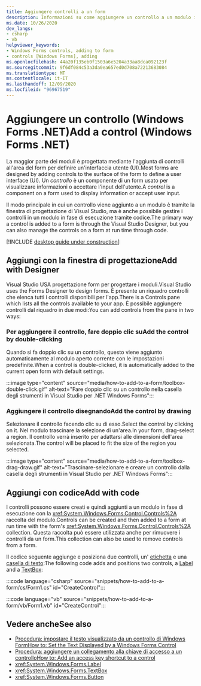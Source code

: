 ```yaml
---
title: Aggiungere controlli a un form
description: Informazioni su come aggiungere un controllo a un modulo in Windows Forms per .NET
ms.date: 10/26/2020
dev_langs:
- csharp
- vb
helpviewer_keywords:
- Windows Forms controls, adding to form
- controls [Windows Forms], adding
ms.openlocfilehash: 44a20f135eb0f1503a6e5204a33aa8dca092123f
ms.sourcegitcommit: 9f6df084c53a3da0ea657ed0d708a72213683084
ms.translationtype: MT
ms.contentlocale: it-IT
ms.lasthandoff: 12/09/2020
ms.locfileid: "96967519"
---
```

# <a name="add-a-control-windows-forms-net"></a><span data-ttu-id="e5ce6-103">Aggiungere un controllo (Windows Forms .NET)</span><span class="sxs-lookup"><span data-stu-id="e5ce6-103">Add a control (Windows Forms .NET)</span></span>

<span data-ttu-id="e5ce6-104">La maggior parte dei moduli è progettata mediante l'aggiunta di controlli all'area del form per definire un'interfaccia utente (UI).</span><span class="sxs-lookup"><span data-stu-id="e5ce6-104">Most forms are designed by adding controls to the surface of the form to define a user interface (UI).</span></span> <span data-ttu-id="e5ce6-105">Un *controllo* è un componente di un form usato per visualizzare informazioni o accettare l'input dell'utente.</span><span class="sxs-lookup"><span data-stu-id="e5ce6-105">A *control* is a component on a form used to display information or accept user input.</span></span><!-- TODO For more information about controls, see [Forms overview](..\forms\overview.md). -->

<span data-ttu-id="e5ce6-106">Il modo principale in cui un controllo viene aggiunto a un modulo è tramite la finestra di progettazione di Visual Studio, ma è anche possibile gestire i controlli in un modulo in fase di esecuzione tramite codice.</span><span class="sxs-lookup"><span data-stu-id="e5ce6-106">The primary way a control is added to a form is through the Visual Studio Designer, but you can also manage the controls on a form at run time through code.</span></span>

[!INCLUDE [desktop guide under construction](../../includes/desktop-guide-preview-note.md)]

## <a name="add-with-designer"></a><span data-ttu-id="e5ce6-107">Aggiungi con la finestra di progettazione</span><span class="sxs-lookup"><span data-stu-id="e5ce6-107">Add with Designer</span></span>

<span data-ttu-id="e5ce6-108">Visual Studio USA progettazione form per progettare i moduli.</span><span class="sxs-lookup"><span data-stu-id="e5ce6-108">Visual Studio uses the Forms Designer to design forms.</span></span> <span data-ttu-id="e5ce6-109">È presente un riquadro controlli che elenca tutti i controlli disponibili per l'app.</span><span class="sxs-lookup"><span data-stu-id="e5ce6-109">There is a Controls pane which lists all the controls available to your app.</span></span> <span data-ttu-id="e5ce6-110">È possibile aggiungere controlli dal riquadro in due modi:</span><span class="sxs-lookup"><span data-stu-id="e5ce6-110">You can add controls from the pane in two ways:</span></span>

### <a name="add-the-control-by-double-clicking"></a><span data-ttu-id="e5ce6-111">Per aggiungere il controllo, fare doppio clic su</span><span class="sxs-lookup"><span data-stu-id="e5ce6-111">Add the control by double-clicking</span></span>

<span data-ttu-id="e5ce6-112">Quando si fa doppio clic su un controllo, questo viene aggiunto automaticamente al modulo aperto corrente con le impostazioni predefinite.</span><span class="sxs-lookup"><span data-stu-id="e5ce6-112">When a control is double-clicked, it is automatically added to the current open form with default settings.</span></span>

:::image type="content" source="media/how-to-add-to-a-form/toolbox-double-click.gif" alt-text="Fare doppio clic su un controllo nella casella degli strumenti in Visual Studio per .NET Windows Forms":::

### <a name="add-the-control-by-drawing"></a><span data-ttu-id="e5ce6-114">Aggiungere il controllo disegnando</span><span class="sxs-lookup"><span data-stu-id="e5ce6-114">Add the control by drawing</span></span>

<span data-ttu-id="e5ce6-115">Selezionare il controllo facendo clic su di esso.</span><span class="sxs-lookup"><span data-stu-id="e5ce6-115">Select the control by clicking on it.</span></span> <span data-ttu-id="e5ce6-116">Nel modulo trascinare la selezione di un'area.</span><span class="sxs-lookup"><span data-stu-id="e5ce6-116">In your form, drag-select a region.</span></span> <span data-ttu-id="e5ce6-117">Il controllo verrà inserito per adattarsi alle dimensioni dell'area selezionata.</span><span class="sxs-lookup"><span data-stu-id="e5ce6-117">The control will be placed to fit the size of the region you selected.</span></span>

:::image type="content" source="media/how-to-add-to-a-form/toolbox-drag-draw.gif" alt-text="Trascinare-selezionare e creare un controllo dalla casella degli strumenti in Visual Studio per .NET Windows Forms":::

## <a name="add-with-code"></a><span data-ttu-id="e5ce6-119">Aggiungi con codice</span><span class="sxs-lookup"><span data-stu-id="e5ce6-119">Add with code</span></span>

<span data-ttu-id="e5ce6-120">I controlli possono essere creati e quindi aggiunti a un modulo in fase di esecuzione con la <xref:System.Windows.Forms.Control.Controls%2A> raccolta del modulo.</span><span class="sxs-lookup"><span data-stu-id="e5ce6-120">Controls can be created and then added to a form at run time with the form's <xref:System.Windows.Forms.Control.Controls%2A> collection.</span></span> <span data-ttu-id="e5ce6-121">Questa raccolta può essere utilizzata anche per rimuovere i controlli da un form.</span><span class="sxs-lookup"><span data-stu-id="e5ce6-121">This collection can also be used to remove controls from a form.</span></span>

<span data-ttu-id="e5ce6-122">Il codice seguente aggiunge e posiziona due controlli, un' [etichetta](xref:System.Windows.Forms.Label) e una [casella di testo](xref:System.Windows.Forms.TextBox):</span><span class="sxs-lookup"><span data-stu-id="e5ce6-122">The following code adds and positions two controls, a [Label](xref:System.Windows.Forms.Label) and a [TextBox](xref:System.Windows.Forms.TextBox):</span></span>

:::code language="csharp" source="snippets/how-to-add-to-a-form/cs/Form1.cs" id="CreateControl":::

:::code language="vb" source="snippets/how-to-add-to-a-form/vb/Form1.vb" id="CreateControl":::

## <a name="see-also"></a><span data-ttu-id="e5ce6-123">Vedere anche</span><span class="sxs-lookup"><span data-stu-id="e5ce6-123">See also</span></span>

- [<span data-ttu-id="e5ce6-124">Procedura: impostare il testo visualizzato da un controllo di Windows Form</span><span class="sxs-lookup"><span data-stu-id="e5ce6-124">How to: Set the Text Displayed by a Windows Forms Control</span></span>](how-to-set-the-display-text.md)
- [<span data-ttu-id="e5ce6-125">Procedura: aggiungere un collegamento alla chiave di accesso a un controllo</span><span class="sxs-lookup"><span data-stu-id="e5ce6-125">How to: Add an access key shortcut to a control</span></span>](how-to-create-access-keys.md)
- <xref:System.Windows.Forms.Label>
- <xref:System.Windows.Forms.TextBox>
- <xref:System.Windows.Forms.Button>
